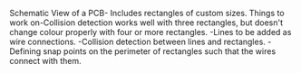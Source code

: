 Schematic View of a PCB- Includes rectangles of custom sizes.
Things to work on-Collision detection works well with three rectangles, but doesn't change colour properly with four or more rectangles.
		-Lines to be added as wire connections.
		-Collision detection between lines and rectangles.
		-Defining snap points on the perimeter of rectangles such that the wires connect with them.
